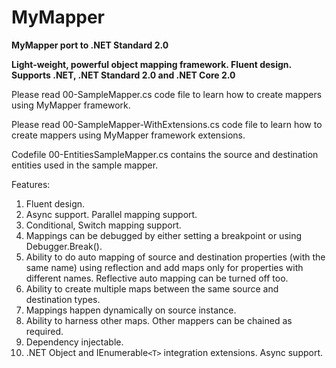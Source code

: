 # MyMapper

**MyMapper port to .NET Standard 2.0**

**Light-weight, powerful object mapping framework. Fluent design.**
**Supports .NET, .NET Standard 2.0 and .NET Core 2.0**

Please read 00-SampleMapper.cs code file to learn how to create mappers using MyMapper framework.

Please read 00-SampleMapper-WithExtensions.cs code file to learn how to create mappers using MyMapper framework extensions.

Codefile 00-EntitiesSampleMapper.cs contains the source and destination entities used in the sample mapper.

Features:

1.	Fluent design.
2.	Async support. Parallel mapping support.
3.  Conditional, Switch mapping support.
5.	Mappings can be debugged by either setting a breakpoint or using Debugger.Break().
6.	Ability to do auto mapping of source and destination properties (with the same name) using reflection 
	and add maps only for properties with different names. Reflective auto mapping can be turned off too.
4.	Ability to create multiple maps between the same source and destination types.
7.	Mappings happen dynamically on source instance.
8.	Ability to harness other maps. Other mappers can be chained as required.
9.	Dependency injectable.
10.	.NET Object and IEnumerable`<T>` integration extensions. Async support.